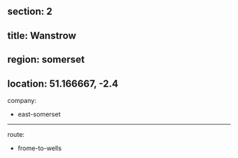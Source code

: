 section: 2
----
title: Wanstrow
----
region: somerset
----
location: 51.166667, -2.4
----
company:
- east-somerset
----
route:
- frome-to-wells
